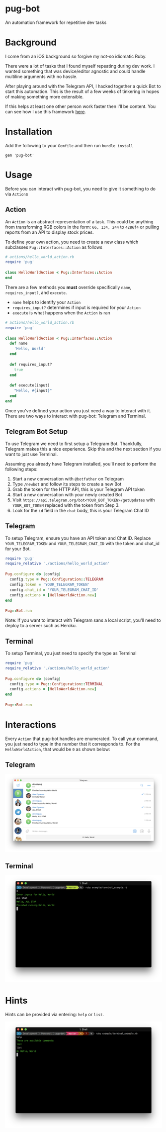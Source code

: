 # pug-bot

An automation framework for repetitive dev tasks

# Background

I come from an iOS background so forgive my not-so idiomatic Ruby.

There were a lot of tasks that I found myself repeating during dev work.
I wanted something that was device/editor agnostic and could handle multiline arguments with no hassle.

After playing around with the Telegram API, I hacked together a quick Bot to start this automation.
This is the result of a few weeks of tinkering in hopes of making something more extensible.

If this helps at least one other person work faster then I'll be content.
You can see how I use this framework [here](https://github.com/ajfigueroa/alex-pug-bot).

# Installation

Add the following to your `Gemfile` and then run `bundle install`

```
gem 'pug-bot'
```

# Usage

Before you can interact with pug-bot, you need to give it something to do via `Action`s

## Action

An `Action` is an abstract representation of a task. This could be anything from
transforming RGB colors in the form: `66, 134, 244` to `4286f4` or pulling reports from
an API to display stock prices.

To define your own action, you need to create a new class which subclasses `Pug::Interfaces::Action` as follows

```ruby
# actions/hello_world_action.rb
require 'pug'

class HelloWorldAction < Pug::Interfaces::Action
end
```

There are a few methods you **must** override specifically `name`, `requires_input?`, and `execute`.
  - `name` helps to identify your `Action`
  - `requires_input?` determines if input is required for your `Action`
  - `execute` is what happens when the `Action` is ran

```ruby
# actions/hello_world_action.rb
require 'pug'

class HelloWorldAction < Pug::Interfaces::Action
  def name
    'Hello, World'
  end

  def requires_input?
    true
  end

  def execute(input)
    "Hello, #{input}"
  end
end
```

Once you've defined your action you just need a way to interact with it.
There are two ways to interact with pug-bot: Telegram and Terminal.

## Telegram Bot Setup

To use Telegram we need to first setup a Telegram Bot. Thankfully, Telegram makes this a nice experience. Skip this and the next section if you want to just use Terminal.

Assuming you already have Telegram installed, you'll need to perform the following steps:
1. Start a new conversation with `@botfather` on Telegram
2. Type `/newbot` and follow its steps to create a new Bot
3. Grab the token for the HTTP API, this is your Telegram API token
4. Start a new conversation with your newly created Bot
5. Visit `https://api.telegram.org/bot<YOUR_BOT_TOKEN>/getUpdates` with `YOUR_BOT_TOKEN` replaced with the token from Step 3.
6. Look for the `id` field in the `chat` body, this is your Telegram Chat ID

## Telegram

To setup Telegram, ensure you have an API token and Chat ID.
Replace `YOUR_TELEGRAM_TOKEN` and `YOUR_TELEGRAM_CHAT_ID` with the token and chat_id for your Bot.

```ruby
require 'pug'
require_relative './actions/hello_world_action'

Pug.configure do |config|
  config.type = Pug::Configuration::TELEGRAM
  config.token = 'YOUR_TELEGRAM_TOKEN'
  config.chat_id = 'YOUR_TELEGRAM_CHAT_ID'
  config.actions = [HelloWorldAction.new]
end

Pug::Bot.run
```

Note: If you want to interact with Telegram sans a local script, you'll need to deploy to a server such as Heroku.


## Terminal

To setup Terminal, you just need to specify the type as Terminal

```ruby
require 'pug'
require_relative './actions/hello_world_action'

Pug.configure do |config|
  config.type = Pug::Configuration::TERMINAL
  config.actions = [HelloWorldAction.new]
end

Pug::Bot.run
```

# Interactions

Every `Action` that pug-bot handles are enumerated. To call your command, you just need to type in the number that it corresponds to.
For the `HelloWorldAction`, that would be `0` as shown below:

## Telegram

![Telegram Example](assets/telegram_example.png)

## Terminal

![Terminal Example](assets/terminal_example.png)


# Hints

Hints can be provided via entering: `help` or `list`.

![Terminal Hints](assets/terminal_hints.png)
